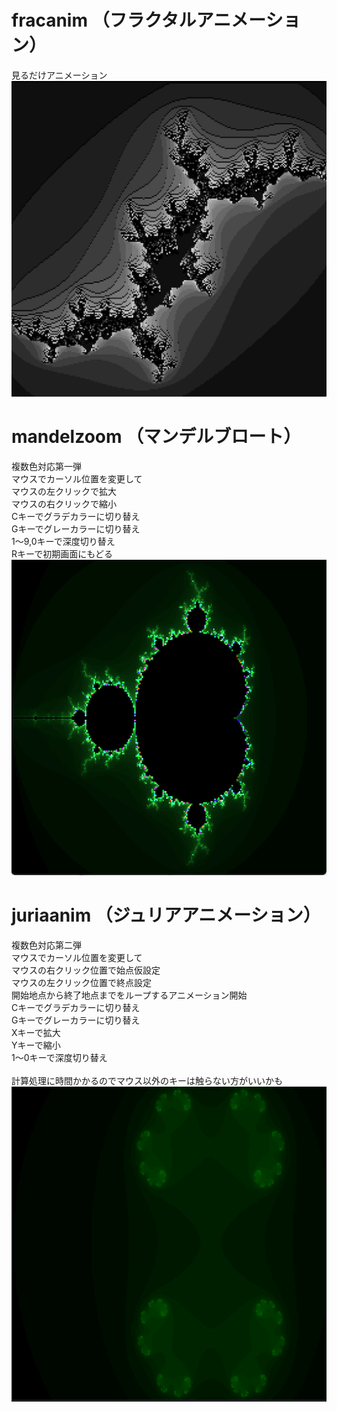 # fracanim （フラクタルアニメーション）
見るだけアニメーション<BR>
![SS](fracanim.png)

# mandelzoom （マンデルブロート）
複数色対応第一弾<BR>
マウスでカーソル位置を変更して<BR>
マウスの左クリックで拡大<BR>
マウスの右クリックで縮小<BR>
Cキーでグラデカラーに切り替え<BR>
Gキーでグレーカラーに切り替え<BR>
1～9,0キーで深度切り替え<BR>
Rキーで初期画面にもどる<BR>
![SS](mandelzoom.png)

# juriaanim （ジュリアアニメーション）
複数色対応第二弾<BR>
マウスでカーソル位置を変更して<BR>
マウスの右クリック位置で始点仮設定<BR>
マウスの左クリック位置で終点設定<BR>
開始地点から終了地点までをループするアニメーション開始<BR>
Cキーでグラデカラーに切り替え<BR>
Gキーでグレーカラーに切り替え<BR>
Xキーで拡大<BR>
Yキーで縮小<BR>
1～0キーで深度切り替え<BR>
<BR>
計算処理に時間かかるのでマウス以外のキーは触らない方がいいかも<BR>
![GIF](juriaanim.gif)
